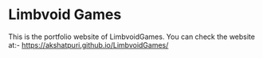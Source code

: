 # Limbvoid Games

This is the portfolio website of LimbvoidGames. 
You can check the website at:-
 https://akshatpuri.github.io/LimbvoidGames/

